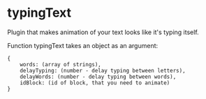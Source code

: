 # typingText
Plugin that makes animation of your text looks like it's typing itself.

Function typingText takes an object as an argument:

    {
        words: (array of strings),
        delayTyping: (number - delay typing between letters),
        delayWords: (number - delay typing between words),
        idBlock: (id of block, that you need to animate) 
    }
